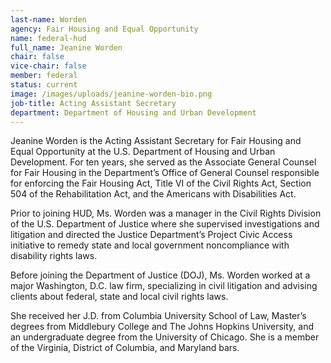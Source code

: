 ```yaml
---
last-name: Worden
agency: Fair Housing and Equal Opportunity
name: federal-hud
full_name: Jeanine Worden
chair: false
vice-chair: false
member: federal
status: current
image: /images/uploads/jeanine-worden-bio.png
job-title: Acting Assistant Secretary
department: Department of Housing and Urban Development
---
```

Jeanine Worden is the Acting Assistant Secretary for Fair Housing and Equal Opportunity at the U.S. Department of Housing and Urban Development. For ten years, she served as the Associate General Counsel for Fair Housing in the Department’s Office of General Counsel responsible for enforcing the Fair Housing Act, Title VI of the Civil Rights Act, Section 504 of the Rehabilitation Act, and the Americans with Disabilities Act.

Prior to joining HUD, Ms. Worden was a manager in the Civil Rights Division of the U.S. Department of Justice where she supervised investigations and litigation and directed the Justice Department’s Project Civic Access initiative to remedy state and local government noncompliance with disability rights laws.

Before joining the Department of Justice (DOJ), Ms. Worden worked at a major Washington, D.C. law firm, specializing in civil litigation and advising clients about federal, state and local civil rights laws.

She received her J.D. from Columbia University School of Law, Master’s degrees from Middlebury College and The Johns Hopkins University, and an undergraduate degree from the University of Chicago. She is a member of the Virginia, District of Columbia, and Maryland bars.
